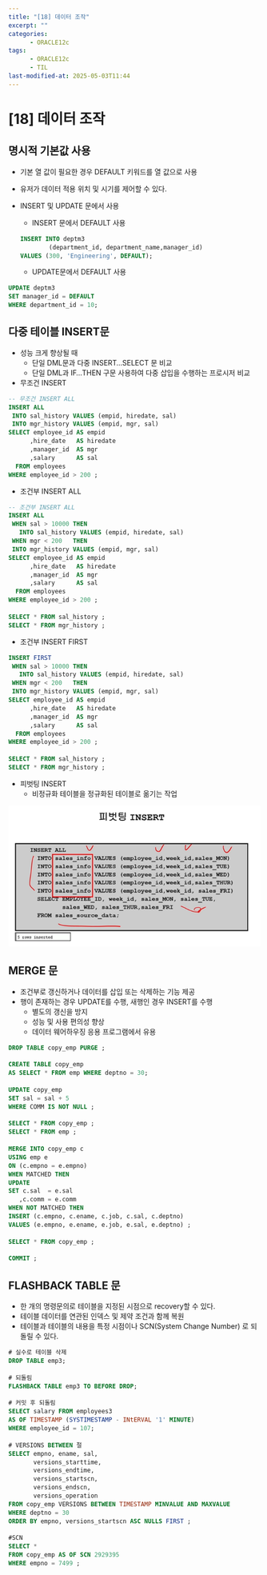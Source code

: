```yaml
---
title: "[18] 데이터 조작"
excerpt: ""
categories:
      - ORACLE12c
tags:
      - ORACLE12c
      - TIL
last-modified-at: 2025-05-03T11:44
---
```

# [18] 데이터 조작
## 명시적 기본값 사용

- 기본 열 값이 필요한 경우 DEFAULT 키워드를 열 값으로 사용
- 유저가 데이터 적용 위치 및 시기를 제어할 수 있다.
- INSERT 및 UPDATE 문에서 사용
    - INSERT 문에서 DEFAULT 사용
    
    ```sql
    INSERT INTO deptm3
    		(department_id, department_name,manager_id)
    VALUES (300, 'Engineering', DEFAULT);		
    ```
    
    - UPDATE문에서 DEFAULT 사용

```sql
UPDATE deptm3
SET manager_id = DEFAULT
WHERE department_id = 10;
```

## 다중 테이블 INSERT문

- 성능 크게 향상될 때
    - 단일 DML문과 다중 INSERT…SELECT 문 비교
    - 단일 DML과 IF…THEN 구문 사용하여 다중 삽입을 수행하는 프로시저 비교
- 무조건 INSERT

```sql
-- 무조건 INSERT ALL
INSERT ALL 
 INTO sal_history VALUES (empid, hiredate, sal)
 INTO mgr_history VALUES (empid, mgr, sal)
SELECT employee_id AS empid 
      ,hire_date   AS hiredate
      ,manager_id  AS mgr
      ,salary      AS sal 
  FROM employees
WHERE employee_id > 200 ; 
```

- 조건부 INSERT ALL

```sql
-- 조건부 INSERT ALL
INSERT ALL 
 WHEN sal > 10000 THEN 
   INTO sal_history VALUES (empid, hiredate, sal)
 WHEN mgr < 200   THEN 
 INTO mgr_history VALUES (empid, mgr, sal)
SELECT employee_id AS empid 
      ,hire_date   AS hiredate
      ,manager_id  AS mgr
      ,salary      AS sal 
  FROM employees
WHERE employee_id > 200 ; 

SELECT * FROM sal_history ;
SELECT * FROM mgr_history ;

```

- 조건부 INSERT FIRST

```sql
INSERT FIRST
 WHEN sal > 10000 THEN 
   INTO sal_history VALUES (empid, hiredate, sal)
 WHEN mgr < 200   THEN 
 INTO mgr_history VALUES (empid, mgr, sal)
SELECT employee_id AS empid 
      ,hire_date   AS hiredate
      ,manager_id  AS mgr
      ,salary      AS sal 
  FROM employees
WHERE employee_id > 200 ; 

SELECT * FROM sal_history ;
SELECT * FROM mgr_history ;
```

- 피벗팅 INSERT
    - 비정규화 테이블을 정규화된 테이블로 옮기는 작업

![image.png](/assets/20250503/1.png)

## MERGE 문

- 조건부로 갱신하거나 데이터를 삽입 또는 삭제하는 기능 제공
- 행이 존재하는 경우 UPDATE를 수행, 새행인 경우 INSERT를 수행
    - 별도의 갱신을 방지
    - 성능 및 사용 편의성 향상
    - 데이터 웨어하우징 응용 프로그램에서 유용

```sql
DROP TABLE copy_emp PURGE ; 

CREATE TABLE copy_emp 
AS SELECT * FROM emp WHERE deptno = 30;

UPDATE copy_emp 
SET sal = sal + 5 
WHERE COMM IS NOT NULL ; 

SELECT * FROM copy_emp ;
SELECT * FROM emp ;

MERGE INTO copy_emp c 
USING emp e 
ON (c.empno = e.empno) 
WHEN MATCHED THEN 
UPDATE 
SET c.sal  = e.sal 
   ,c.comm = e.comm 
WHEN NOT MATCHED THEN 
INSERT (c.empno, c.ename, c.job, c.sal, c.deptno) 
VALUES (e.empno, e.ename, e.job, e.sal, e.deptno) ;

SELECT * FROM copy_emp ;

COMMIT ;
```

## FLASHBACK TABLE 문

- 한 개의 명령문의로 테이블을 지정된 시점으로 recovery할 수 있다.
- 테이블 데이터를 연관된 인덱스 및 제약 조건과 함께 복원
- 테이블과 테이블의 내용을 특정 시점이나 SCN(System Change Number) 로 되돌릴 수 있다.

```sql
# 실수로 테이블 삭제
DROP TABLE emp3;

# 되돌림
FLASHBACK TABLE emp3 TO BEFORE DROP;

# 커밋 후 되돌림
SELECT salary FROM employees3
AS OF TIMESTAMP (SYSTIMESTAMP - INtERVAL '1' MINUTE)
WHERE employee_id = 107;

# VERSIONS BETWEEN 절
SELECT empno, ename, sal, 
       versions_starttime,
       versions_endtime,
       versions_startscn,
       versions_endscn,
       versions_operation
FROM copy_emp VERSIONS BETWEEN TIMESTAMP MINVALUE AND MAXVALUE 
WHERE deptno = 30 
ORDER BY empno, versions_startscn ASC NULLS FIRST ; 

#SCN
SELECT * 
FROM copy_emp AS OF SCN 2929395 
WHERE empno = 7499 ;
```
